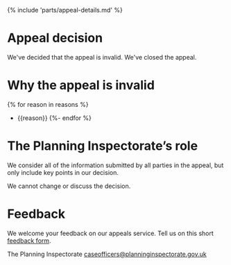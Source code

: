 {% include 'parts/appeal-details.md' %}

# Appeal decision

We've decided that the appeal is invalid. We've closed the appeal.

# Why the appeal is invalid
{% for reason in reasons %}
- {{reason}}
{%- endfor %}

# The Planning Inspectorate’s role

We consider all of the information submitted by all parties in the appeal, but only include key points in our decision.

We cannot change or discuss the decision.

# Feedback

We welcome your feedback on our appeals service. Tell us on this short [feedback form](https://forms.office.com/pages/responsepage.aspx?id=mN94WIhvq0iTIpmM5VcIjfMZj__F6D9LmMUUyoUrZDZUOERYMEFBN0NCOFdNU1BGWEhHUFQxWVhUUy4u).

The Planning Inspectorate
caseofficers@planninginspectorate.gov.uk
